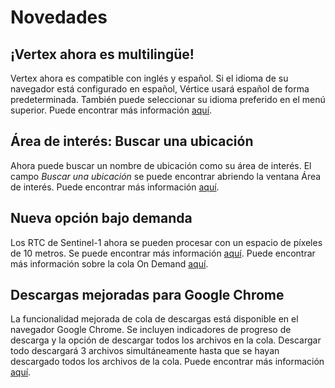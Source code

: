 # Novedades


## ¡Vertex ahora es multilingüe!

Vertex ahora es compatible con inglés y español. Si el idioma de su navegador está configurado en español, Vértice usará español de forma predeterminada. También puede seleccionar su idioma preferido en el menú superior. Puede encontrar más información [aquí](/vertex/manual/#language-options).

## Área de interés: Buscar una ubicación
Ahora puede buscar un nombre de ubicación como su área de interés. El campo *Buscar una ubicación* se puede encontrar abriendo la ventana Área de interés. Puede encontrar más información [aquí](/vertex/manual/#area-of-interest-options).


## Nueva opción bajo demanda

Los RTC de Sentinel-1 ahora se pueden procesar con un espacio de píxeles de 10 metros. Se puede encontrar más información [aquí](https://hyp3-docs.asf.alaska.edu/guides/rtc_product_guide/#pixel-spacing). Puede encontrar más información sobre la cola On Demand [aquí](/vertex/manual/#on-demand-queue).


## Descargas mejoradas para Google Chrome

La funcionalidad mejorada de cola de descargas está disponible en el navegador Google Chrome. Se incluyen indicadores de progreso de descarga y la opción de descargar todos los archivos en la cola. Descargar todo descargará 3 archivos simultáneamente hasta que se hayan descargado todos los archivos de la cola. Puede encontrar más información [aquí](/vertex/manual/#google-chrome-browser).